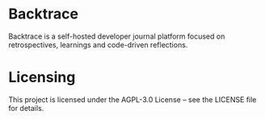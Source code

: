 # Backtrace
Backtrace is a self-hosted developer journal platform focused on retrospectives, learnings and code-driven reflections.



# Licensing
This project is licensed under the AGPL-3.0 License – see the LICENSE file for details.
